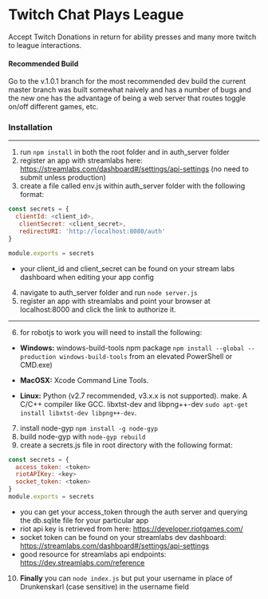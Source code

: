 # Twitch Chat Plays League
Accept Twitch Donations in return for ability presses and many more twitch to league interactions.

#### Recommended Build
Go to the v.1.0.1 branch for the most recommended dev build the current master branch was built somewhat naively and has a number of bugs and the new one has the advantage of being a web server that routes toggle on/off different games, etc.

### Installation
---

1. run `npm install` in both the root folder and in auth_server folder
2. register an app with streamlabs here: https://streamlabs.com/dashboard#/settings/api-settings (no need to submit unless production)
3. create a file called env.js within auth_server folder with the following format:
```javascript 
const secrets = {
  clientId: <client_id>,
   clientSecret: <client_secret>,
   redirectURI: 'http://localhost:8080/auth'
}

module.exports = secrets
```
* your client_id and client_secret can be found on your stream labs dashboard when editing your app config

4. navigate to auth_server folder and run `node server.js`
5. register an app with streamlabs and point your browser at localhost:8000 and click the link to authorize it.
---
6. for robotjs to work you will need to install the following:

* **Windows:**
windows-build-tools npm package `npm install --global --production windows-build-tools` from an elevated PowerShell or CMD.exe)

* **MacOSX:**
Xcode Command Line Tools.

* **Linux:**
Python (v2.7 recommended, v3.x.x is not supported).
make.
A C/C++ compiler like GCC.
libxtst-dev and libpng++-dev `sudo apt-get install libxtst-dev libpng++-dev`.

7. install node-gyp `npm install -g node-gyp`
8. build node-gyp with `node-gyp rebuild`
9. create a secrets.js file in root directory with the following format:
```javascript 
const secrets = {
  access_token: <token>
  riotAPIKey: <key>
  socket_token: <token>
}
module.exports = secrets
```
* you can get your access_token through the auth server and querying the db.sqlite file for your particular app
* riot api key is retrieved from here: https://developer.riotgames.com/
* socket token can be found on your streamlabs dev dashboard: https://streamlabs.com/dashboard#/settings/api-settings
* good resource for streamlabs api endpoints: https://dev.streamlabs.com/reference
10. **Finally** you can `node index.js` but put your username in place of Drunkenskarl (case sensitive) in the username field 
